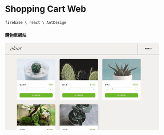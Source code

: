 # Shopping Cart Web

```
firebase \ react \ AntDesign
```

### ` 購物車網站 `

<img src="https://raw.githubusercontent.com/C107165108/shopping-cart-web/master/pic/addcart.gif" width="800" alt="addcart"/>

